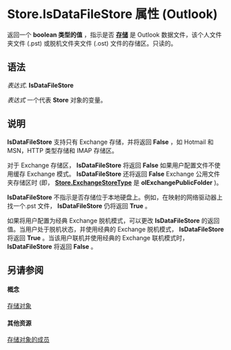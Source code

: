
# Store.IsDataFileStore 属性 (Outlook)

返回一个 **boolean 类型的值** ，指示是否 **[存储](1eb22fe9-8849-7476-5388-2515b48591b9.md)** 是 Outlook 数据文件，该个人文件夹文件 (.pst) 或脱机文件夹文件 (.ost) 文件的存储区。只读的。


## 语法

 _表达式_. **IsDataFileStore**

 _表达式_ 一个代表 **Store** 对象的变量。


## 说明

 **IsDataFileStore** 支持只有 Exchange 存储，并将返回 **False** ，如 Hotmail 和 MSN，HTTP 类型存储和 IMAP 存储区。

对于 Exchange 存储区，  **IsDataFileStore** 将返回 **False** 如果用户配置文件不使用缓存 Exchange 模式。 **IsDataFileStore** 还将返回 **False** Exchange 公用文件夹存储区时 (即， **[Store.ExchangeStoreType](ca6002bd-444d-a111-adca-6f8fafc37ea1.md)** 是 **olExchangePublicFolder** )。

 **IsDataFileStore** 不指示是否存储位于本地硬盘上。例如，在映射的网络驱动器上找一个.pst 文件， **IsDataFileStore** 仍将返回 **True** 。

如果将用户配置为经典 Exchange 脱机模式，可以更改 **IsDataFileStore** 的返回值。当用户处于脱机状态，并使用经典的 Exchange 脱机模式， **IsDataFileStore** 将返回 **True** 。当该用户联机并使用经典的 Exchange 联机模式时， **IsDataFileStore** 将返回 **False** 。


## 另请参阅


#### 概念


[存储对象](1eb22fe9-8849-7476-5388-2515b48591b9.md)
#### 其他资源


[存储对象的成员](84c1d423-e507-0b3b-6570-33829b94be04.md)